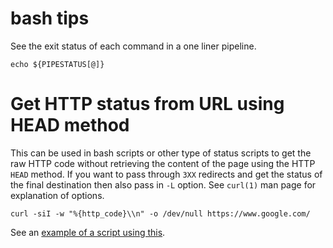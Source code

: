 # bash tips

See the exit status of each command in a one liner pipeline.

    echo ${PIPESTATUS[@]}

# Get HTTP status from URL using HEAD method

This can be used in bash scripts or other type of status scripts to get the raw
HTTP code without retrieving the content of the page using the HTTP `HEAD`
method.  If you want to pass through `3XX` redirects and get the status of the
final destination then also pass in `-L` option.  See `curl(1)` man page for
explanation of options.

    curl -siI -w "%{http_code}\\n" -o /dev/null https://www.google.com/

See an [example of a script using this](../bin/jenkins_wait_reboot_done.sh).
